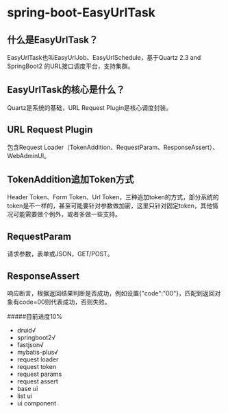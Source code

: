 # spring-boot-EasyUrlTask
什么是EasyUrlTask？
----
EasyUrlTask也叫EasyUrlJob、EasyUrlSchedule，基于Quartz 2.3 and SpringBoot2 的URL接口调度平台，支持集群。

EasyUrlTask的核心是什么？
----
Quartz是系统的基础，URL Request Plugin是核心调度封装。

URL Request Plugin
----
包含Request Loader（TokenAddition、RequestParam、ResponseAssert）、WebAdminUI。

TokenAddition追加Token方式
----
Header Token、Form Token、Url Token，三种追加token的方式，部分系统的token是不一样的，甚至可能要针对参数做加密，这里只针对固定token，其他情况可能需要做个例外，或者多做一些支持。

RequestParam
----
请求参数，表单或JSON，GET/POST。

ResponseAssert
----
响应断言，根据返回结果判断是否成功，例如设置{"code":"00"}，匹配到返回对象有code=00则代表成功，否则失败。

#####目前进度10%
- druid√
- springboot2√
- fastjson√
- mybatis-plus√
- request loader
- request token
- request params
- request assert
- base ui
- list ui
- ui component
